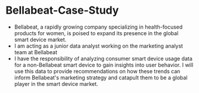 # Bellabeat-Case-Study
* Bellabeat, a rapidly growing company specializing in health-focused products for women, is poised to expand its presence in the global smart device market. 
* I am acting as a junior data analyst working on the marketing analyst team at Bellabeat
* I have the responsibility of analyzing consumer smart device usage data for a non-Bellabeat smart device to gain insights into user behavior. I will use this data to provide recommendations on how these trends can inform Bellabeat's marketing strategy and catapult them to be a global player in the smart device market.
